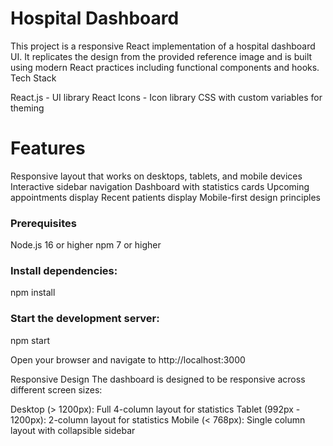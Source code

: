 # Hospital Dashboard

This project is a responsive React implementation of a hospital dashboard UI. It replicates the design from the provided reference image and is built using modern React practices including functional components and hooks.
Tech Stack

React.js - UI library
React Icons - Icon library
CSS with custom variables for theming

# Features

Responsive layout that works on desktops, tablets, and mobile devices
Interactive sidebar navigation
Dashboard with statistics cards
Upcoming appointments display
Recent patients display
Mobile-first design principles

### Prerequisites

Node.js 16 or higher
npm 7 or higher

### Install dependencies:

npm install

### Start the development server:
 npm start

Open your browser and navigate to http://localhost:3000

Responsive Design
The dashboard is designed to be responsive across different screen sizes:

Desktop (> 1200px): Full 4-column layout for statistics
Tablet (992px - 1200px): 2-column layout for statistics
Mobile (< 768px): Single column layout with collapsible sidebar

